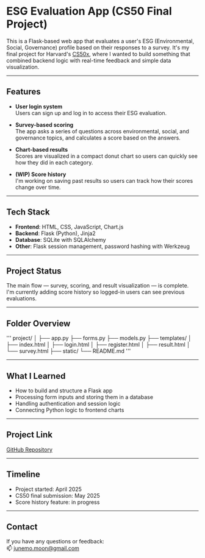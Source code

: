 # ESG Evaluation App (CS50 Final Project)

This is a Flask-based web app that evaluates a user's ESG (Environmental, Social, Governance) profile based on their responses to a survey. It's my final project for Harvard's [CS50x](https://cs50.harvard.edu/x), where I wanted to build something that combined backend logic with real-time feedback and simple data visualization.

---

## Features

- **User login system**  
  Users can sign up and log in to access their ESG evaluation.

- **Survey-based scoring**  
  The app asks a series of questions across environmental, social, and governance topics, and calculates a score based on the answers.

- **Chart-based results**  
  Scores are visualized in a compact donut chart so users can quickly see how they did in each category.

- **(WIP) Score history**  
  I'm working on saving past results so users can track how their scores change over time.

---

## Tech Stack

- **Frontend**: HTML, CSS, JavaScript, Chart.js  
- **Backend**: Flask (Python), Jinja2  
- **Database**: SQLite with SQLAlchemy  
- **Other**: Flask session management, password hashing with Werkzeug

---

## Project Status

The main flow — survey, scoring, and result visualization — is complete.  
I'm currently adding score history so logged-in users can see previous evaluations.

---

## Folder Overview
'''
project/
│
├── app.py
├── forms.py
├── models.py
├── templates/
│ ├── index.html
│ ├── login.html
│ ├── register.html
│ ├── result.html
│ └── survey.html
├── static/
└── README.md
'''

---

## What I Learned

- How to build and structure a Flask app
- Processing form inputs and storing them in a database
- Handling authentication and session logic
- Connecting Python logic to frontend charts

---

## Project Link

[GitHub Repository](https://github.com/yourusername/esg-evaluation-app)

---

## Timeline

- Project started: April 2025  
- CS50 final submission: May 2025  
- Score history feature: in progress

---

## Contact

If you have any questions or feedback:  
📫 junemo.moon@gmail.com

